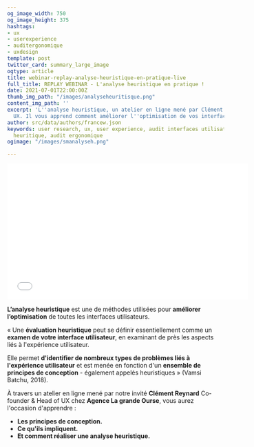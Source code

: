 ```yaml
---
og_image_width: 750
og_image_height: 375
hashtags:
- ux
- userexperience
- auditergonomique
- uxdesign
template: post
twitter_card: summary_large_image
ogtype: article
title: webinar-replay-analyse-heuristique-en-pratique-live
full_title: REPLAY WEBINAR - L'analyse heuristique en pratique !
date: 2021-07-01T22:00:00Z
thumb_img_path: "/images/analyseheuritisque.png"
content_img_path: ''
excerpt: 'L''analyse heuristique, un atelier en ligne mené par Clément Reynard expert
  UX. Il vous apprend comment améliorer l''optimisation de vos interfaces utilisateurs. '
author: src/data/authors/francew.json
keywords: user research, ux, user experience, audit interfaces utilisateur, analyse
  heuritique, audit ergonomique
ogimage: "/images/smanalyseh.png"

---
```

<iframe width="560" height="315" src="[https://www.youtube.com/embed/XLJ2fStO1b8](https://www.youtube.com/embed/XLJ2fStO1b8 "https://www.youtube.com/embed/XLJ2fStO1b8")" title="YouTube video player" frameborder="0" allow="accelerometer; autoplay; clipboard-write; encrypted-media; gyroscope; picture-in-picture" allowfullscreen></iframe>

**L’analyse heuristique** est une de méthodes utilisées pour **améliorer l’optimisation** de toutes les interfaces utilisateurs.

« Une **évaluation heuristique** peut se définir essentiellement comme un **examen de votre interface utilisateur**, en examinant de près les aspects liés à l'expérience utilisateur.

Elle permet **d'identifier de nombreux types de problèmes liés à l'expérience utilisateur** et est menée en fonction d'un **ensemble de principes de conception** - également appelés heuristiques » (Vamsi Batchu, 2018).

À travers un atelier en ligne mené par notre invité **Clément Reynard** Co-founder & Head of UX chez **Agence La grande Ourse**, vous aurez l'occasion d'apprendre :

* **Les principes de conception.**
* **Ce qu'ils impliquent.**
* **Et comment réaliser une analyse heuristique.**